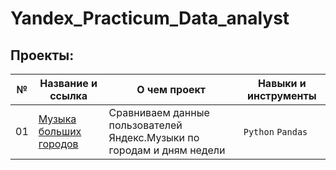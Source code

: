 # Yandex_Practicum_Data_analyst

## Проекты:
| №| Название и ссылка | О чем проект                                                     | Навыки и инструменты           |  
|-----------|-------------------|------------------------------------------------------------------|-----------------------------------|
|01              |[Музыка больших городов]([Yandex_music_1_project/])|Сравниваем данные пользователей Яндекс.Музыки по городам и дням недели|`Python` `Pandas`|
